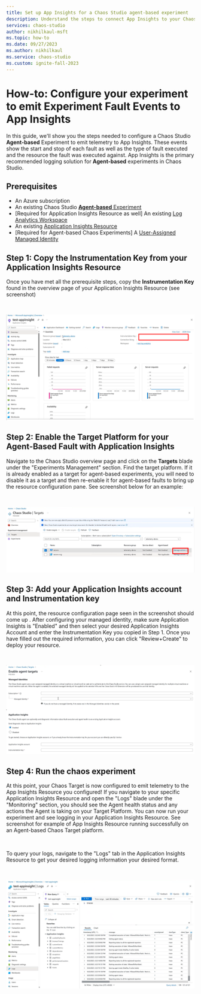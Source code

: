 ```yaml
---
title: Set up App Insights for a Chaos Studio agent-based experiment
description: Understand the steps to connect App Insights to your Chaos Studio Agent-Based Experiment
services: chaos-studio
author: nikhilkaul-msft
ms.topic: how-to
ms.date: 09/27/2023
ms.author: nikhilkaul
ms.service: chaos-studio
ms.custom: ignite-fall-2023
---
```

# How-to: Configure your experiment to emit Experiment Fault Events to App Insights
In this guide, we'll show you the steps needed to configure a Chaos Studio **Agent-based** Experiment to emit telemetry to App Insights. These events show the start and stop of each fault as well as the type of fault executed and the resource the fault was executed against. App Insights is the primary recommended logging solution for **Agent-based** experiments in Chaos Studio.

## Prerequisites
- An Azure subscription
- An existing Chaos Studio [**Agent-based** Experiment](chaos-studio-tutorial-agent-based-portal.md)
- [Required for Application Insights Resource as well] An existing [Log Analytics Workspace](../azure-monitor/logs/quick-create-workspace.md)
- An existing [Application Insights Resource](../azure-monitor/app/create-workspace-resource.md)
- [Required for Agent-based Chaos Experiments] A [User-Assigned Managed Identity](../active-directory/managed-identities-azure-resources/how-manage-user-assigned-managed-identities.md)

## Step 1: Copy the Instrumentation Key from your Application Insights Resource
Once you have met all the prerequisite steps, copy the **Instrumentation Key** found in the overview page of your Application Insights Resource (see screenshot)

<br/>

[![Screenshot that shows Instrumentation Key in App Insights.](images/step-1a-app-insights.png)](images/step-1a-app-insights.png#lightbox)

## Step 2: Enable the Target Platform for your Agent-Based Fault with Application Insights
Navigate to the Chaos Studio overview page and click on the **Targets** blade under the "Experiments Management" section. Find the target platform. If it is already enabled as a target for agent-based experiments, you will need to disable it as a target and then re-enable it for agent-based faults to bring up the resource configuration pane.
See screenshot below for an example:
<br/>

<br/>

[![Screenshot that shows the Chaos Targets Page.](images/step-2a-app-insights.png)](images/step-2a-app-insights.png#lightbox)

## Step 3: Add your Application Insights account and Instrumentation key
At this point, the resource configuration page seen in the screenshot should come up . After configuring your managed identity, make sure Application Insights is "Enabled" and then select your desired Application Insights Account and enter the Instrumentation Key you copied in Step 1. Once you have filled out the required information, you can click "Review+Create" to deploy your resource. 

<br/>

[![Screenshot of Targets Deployment Page.](images/step-3a-app-insights.png)](images/step-3a-app-insights.png#lightbox)

## Step 4: Run the chaos experiment
At this point, your Chaos Target is now configured to emit telemetry to the App Insights Resource you configured! If you navigate to your specific Application Insights Resource and open the "Logs" blade under the "Monitoring" section, you should see the Agent health status and any actions the Agent is taking on your Target Platform. You can now run your experiment and see logging in your Application Insights Resource. See screenshot for example of App Insights Resource running successfully on an Agent-based Chaos Target platform. 

<br/>

To query your logs, navigate to the "Logs" tab in the Application Insights Resource to get your desired logging information your desired format.

<br/>

[![Screenshot of Logs tab in Application Insights Resource.](images/step-4a-app-insights.png)](images/step-4a-app-insights.png#lightbox)
